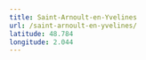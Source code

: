 ```yaml
---
title: Saint-Arnoult-en-Yvelines
url: /saint-arnoult-en-yvelines/
latitude: 48.784
longitude: 2.044
---
```

